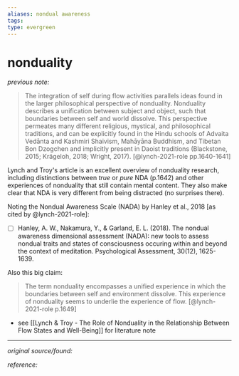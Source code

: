 ```yaml
---
aliases: nondual awareness
tags: 
type: evergreen
---
```


# nonduality

_previous note:_ 

> The integration of self during flow activities parallels ideas found in the larger philosophical perspective of nonduality. Nonduality describes a unification between subject and object, such that boundaries between self and world dissolve. This perspective permeates many different religious, mystical, and philosophical traditions, and can be explicitly found in the Hindu schools of Advaita Vedānta and Kashmiri Shaivism, Mahāyāna Buddhism, and Tibetan Bon Dzogchen and implicitly present in Daoist traditions (Blackstone, 2015; Krägeloh, 2018; Wright, 2017). [@lynch-2021-role pp.1640-1641]

Lynch and Troy's article is an excellent overview of nonduality research, including distinctions between _true_ or _pure_ NDA (p.1642) and other experiences of nonduality that still contain mental content. They also make clear that NDA is very different from being distracted (no surprises there).

Noting the Nondual Awareness Scale (NADA) by Hanley et al., 2018 [as cited by @lynch-2021-role]:

- [ ] Hanley, A. W., Nakamura, Y., & Garland, E. L. (2018). The nondual awareness dimensional assessment (NADA): new tools to assess nondual traits and states of consciousness occuring within and beyond the context of meditation. Psychological Assessment, 30(12), 1625-1639.

Also this big claim:

> The term nonduality encompasses a unified experience in which the boundaries between self and environment dissolve. This experience of nonduality seems to underlie the experience of flow. [@lynch-2021-role p.1649]

- see [[Lynch & Troy - The Role of Nonduality in the Relationship Between Flow States and Well-Being]] for literature note

---

_original source/found:_ 

_reference:_ 



